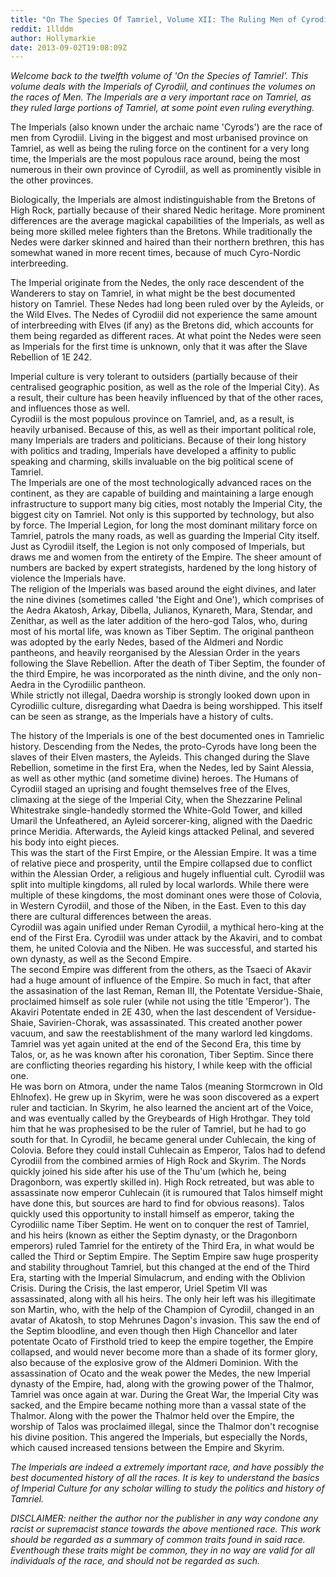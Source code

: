 ```yaml
---
title: "On The Species Of Tamriel, Volume XII: The Ruling Men of Cyrodiil"
reddit: 1llddm
author: Hollymarkie
date: 2013-09-02T19:08:09Z
---
```


*Welcome back to the twelfth volume of 'On the Species of Tamriel'. This volume deals with the Imperials of Cyrodiil, and continues the volumes on the races of Men. The Imperials are a very important race on Tamriel, as they ruled large portions of Tamriel, at some point even ruling everything.*


The Imperials (also known under the archaic name 'Cyrods') are the race of men from Cyrodiil. Living in the biggest and most urbanised province on Tamriel, as well as being the ruling force on the continent for a very long time, the Imperials are the most populous race around, being the most numerous in their own province of Cyrodiil, as well as prominently visible in the other provinces.

Biologically, the Imperials are almost indistinguishable from the Bretons of High Rock, partially because of their shared Nedic heritage. More prominent differences are the average magickal capabilities of the Imperials, as well as being more skilled melee fighters than the Bretons. While traditionally the Nedes were darker skinned and haired than their northern brethren, this has somewhat waned in more recent times, because of much Cyro-Nordic interbreeding.

The Imperial originate from the Nedes, the only race descendent of the Wanderers to stay on Tamriel, in what might be the best documented history on Tamriel. These Nedes had long been ruled over by the Ayleids, or the Wild Elves. The Nedes of Cyrodiil did not experience the same amount of interbreeding with Elves (if any) as the Bretons did, which accounts for them being regarded as different races. At what point the Nedes were seen as Imperials for the first time is unknown, only that it was after the Slave Rebellion of 1E 242.

Imperial culture is very tolerant to outsiders (partially because of their centralised geographic position, as well as the role of the Imperial City). As a result, their culture has been heavily influenced by that of the other races, and influences those as well.  
Cyrodiil is the most populous province on Tamriel, and, as a result, is heavily urbanised. Because of this, as well as their important political role, many Imperials are traders and politicians. Because of their long history with politics and trading, Imperials have developed a affinity to public speaking and charming, skills invaluable on the big political scene of Tamriel.  
The Imperials are one of the most technologically advanced races on the continent, as they are capable of building and maintaining a large enough infrastructure to support many big cities, most notably the Imperial City, the biggest city on Tamriel. Not only is this supported by technology, but also by force. The Imperial Legion, for long the most dominant military force on Tamriel, patrols the many roads, as well as guarding the Imperial City itself. Just as Cyrodiil itself, the Legion is not only composed of Imperials, but draws me and women from the entirety of the Empire. The sheer amount of numbers are backed by expert strategists, hardened by the long history of violence the Imperials have.  
The religion of the Imperials was based around the eight divines, and later the nine divines (sometimes called 'the Eight and One'), which comprises of the Aedra Akatosh, Arkay, Dibella, Julianos, Kynareth, Mara, Stendar, and Zenithar, as well as the later addition of the hero-god Talos, who, during most of his mortal life, was known as Tiber Septim. The original pantheon was adopted by the early Nedes, based of the Aldmeri and Nordic pantheons, and heavily reorganised by the Alessian Order in the years following the Slave Rebellion. After the death of Tiber Septim, the founder of the third Empire, he was incorporated as the ninth divine, and the only non-Aedra in the Cyrodiilic pantheon.  
While strictly not illegal, Daedra worship is strongly looked down upon in Cyrodiilic culture, disregarding what Daedra is being worshipped. This itself can be seen as strange, as the Imperials have a history of cults.

The history of the Imperials is one of the best documented ones in Tamrielic history. Descending from the Nedes, the proto-Cyrods have long been the slaves of their Elven masters, the Ayleids. This changed during the Slave Rebellion, sometime in the first Era, when the Nedes, led by Saint Alessia, as well as other mythic (and sometime divine) heroes. The Humans of Cyrodiil staged an uprising and fought themselves free of the Elves, climaxing at the siege of the Imperial City, when the Shezzarine Pelinal Whitestrake single-handedly stormed the White-Gold Tower, and killed Umaril the Unfeathered, an Ayleid sorcerer-king, aligned with the Daedric prince Meridia. Afterwards, the Ayleid kings attacked Pelinal, and severed his body into eight pieces.  
This was the start of the First Empire, or the Alessian Empire. It was a time of relative piece and prosperity, until the Empire collapsed due to conflict within the Alessian Order, a religious and hugely influential cult. Cyrodiil was split into multiple kingdoms, all ruled by local warlords. While there were multiple of these kingdoms, the most dominant ones were those of Colovia, in Western Cyrodiil, and those of the Niben, in the East. Even to this day there are cultural differences between the areas.  
Cyrodiil was again unified under Reman Cyrodiil, a mythical hero-king at the end of the First Era. Cyrodiil was under attack by the Akaviri, and to combat them, he united Colovia and the Niben. He was successful, and started his own dynasty, as well as the Second Empire.  
The second Empire was different from the others, as the Tsaeci of Akavir had a huge amount of influence of the Empire. So much in fact, that after the assasination of the last Reman, Reman III, the Potentate Versidue-Shaie, proclaimed himself as sole ruler (while not using the title 'Emperor'). The Akaviri Potentate ended in 2E 430, when the last descendent of Versidue-Shaie, Savirien-Chorak, was assassinated. This created another power vacuum, and saw the reestablishment of the many warlord led kingdoms.  
Tamriel was yet again united at the end of the Second Era, this time by Talos, or, as he was known after his coronation, Tiber Septim. Since there are conflicting theories regarding his history, I while keep with the official one.  
He was born on Atmora, under the name Talos (meaning Stormcrown in Old Ehlnofex). He grew up in Skyrim, were he was soon discovered as a expert ruler and tactician. In Skyrim, he also learned the ancient art of the Voice, and was eventually called by the Greybeards of High Hrothgar. They told him that he was prophesised to be the ruler of Tamriel, but he had to go south for that. In Cyrodiil, he became general under Cuhlecain, the king of Colovia. Before they could install Cuhlecain as Emperor, Talos had to defend Cyrodiil from the combined armies of High Rock and Skyrim. The Nords quickly joined his side after his use of the Thu'um (which he, being Dragonborn, was expertly skilled in). High Rock retreated, but was able to assassinate now emperor Cuhlecain (it is rumoured that Talos himself might have done this, but sources are hard to find for obvious reasons). Talos quickly used this opportunity to install himself as emperor, taking the Cyrodiilic name Tiber Septim. He went on to conquer the rest of Tamriel, and his heirs (known as either the Septim dynasty, or the Dragonborn emperors) ruled Tamriel for the entirety of the Third Era, in what would be called the Third or Septim Empire. The Septim Empire saw huge prosperity and stability throughout Tamriel, but this changed at the end of the Third Era, starting with the Imperial Simulacrum, and ending with the Oblivion Crisis. During the Crisis, the last emperor, Uriel Spetim VII was assassinated, along with all his heirs. The only heir left was his illegitimate son Martin, who, with the help of the Champion of Cyrodiil, changed in an avatar of Akatosh, to stop Mehrunes Dagon's invasion. This saw the end of the Septim bloodline, and even though then High Chancellor and later potentate Ocato of Firsthold tried to keep the empire together, the Empire collapsed, and would never become more than a shade of its former glory, also because of the explosive grow of the Aldmeri Dominion. With the assassination of Ocato and the weak power the Medes, the new Imperial dynasty of the Empire, had, along with the growing power of the Thalmor, Tamriel was once again at war. During the Great War, the Imperial City was sacked, and the Empire became nothing more than a vassal state of the Thalmor. Along with the power the Thalmor held over the Empire, the worship of Talos was proclaimed illegal, since the Thalmor don't recognise his divine position. This angered the Imperials, but especially the Nords, which caused increased tensions between the Empire and Skyrim.

*The Imperials are indeed a extremely important race, and have possibly the best documented history of all the races. It is key to understand the basics of Imperial Culture for any scholar willing to study the politics and history of Tamriel.*

*DISCLAIMER: neither the author nor the publisher in any way condone any racist or supremacist stance towards the above mentioned race. This work should be regarded as a summary of common traits found in said race. Eventhough these traits might be common, they in no way are valid for all individuals of the race, and should not be regarded as such.*

